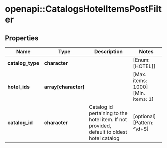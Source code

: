 # openapi::CatalogsHotelItemsPostFilter


## Properties
Name | Type | Description | Notes
------------ | ------------- | ------------- | -------------
**catalog_type** | **character** |  | [Enum: [HOTEL]] 
**hotel_ids** | **array[character]** |  | [Max. items: 1000] [Min. items: 1] 
**catalog_id** | **character** | Catalog id pertaining to the hotel item. If not provided, default to oldest hotel catalog | [optional] [Pattern: ^\\d+$] 


